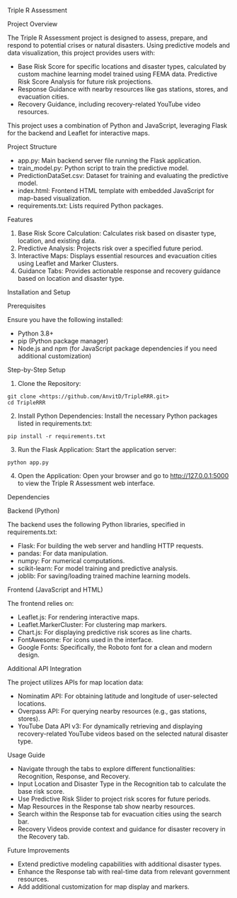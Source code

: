 Triple R Assessment

Project Overview

The Triple R Assessment project is designed to assess, prepare, and respond to potential crises or natural disasters. Using predictive models and data visualization, this project provides users with:

* Base Risk Score for specific locations and disaster types, calculated by custom machine learning model trained using FEMA data.
Predictive Risk Score Analysis for future risk projections.
* Response Guidance with nearby resources like gas stations, stores, and evacuation cities.
* Recovery Guidance, including recovery-related YouTube video resources.

This project uses a combination of Python and JavaScript, leveraging Flask for the backend and Leaflet for interactive maps.

Project Structure

* app.py: Main backend server file running the Flask application.
* train_model.py: Python script to train the predictive model.
* PredictionDataSet.csv: Dataset for training and evaluating the predictive model.
* index.html: Frontend HTML template with embedded JavaScript for map-based visualization.
* requirements.txt: Lists required Python packages.

Features

1. Base Risk Score Calculation: Calculates risk based on disaster type, location, and existing data.
2. Predictive Analysis: Projects risk over a specified future period.
3. Interactive Maps: Displays essential resources and evacuation cities using Leaflet and Marker Clusters.
4. Guidance Tabs: Provides actionable response and recovery guidance based on location and disaster type.

Installation and Setup

Prerequisites

Ensure you have the following installed:

* Python 3.8+
* pip (Python package manager)
* Node.js and npm (for JavaScript package dependencies if you need additional customization)

Step-by-Step Setup

1.	Clone the Repository:
 ```
 git clone <https://github.com/AnvitD/TripleRRR.git>
 cd TripleRRR
 ```

2.	Install Python Dependencies:
Install the necessary Python packages listed in requirements.txt:

```
pip install -r requirements.txt
```

3.	Run the Flask Application:
Start the application server:

```
python app.py
```
4.	Open the Application:
Open your browser and go to http://127.0.0.1:5000 to view the Triple R Assessment web interface.

Dependencies

Backend (Python)

The backend uses the following Python libraries, specified in requirements.txt:

* Flask: For building the web server and handling HTTP requests.
* pandas: For data manipulation.
* numpy: For numerical computations.
* scikit-learn: For model training and predictive analysis.
* joblib: For saving/loading trained machine learning models.

Frontend (JavaScript and HTML)

The frontend relies on:

* Leaflet.js: For rendering interactive maps.
* Leaflet.MarkerCluster: For clustering map markers.
* Chart.js: For displaying predictive risk scores as line charts.
* FontAwesome: For icons used in the interface.
* Google Fonts: Specifically, the Roboto font for a clean and modern design.

Additional API Integration

The project utilizes APIs for map location data:

* Nominatim API: For obtaining latitude and longitude of user-selected locations.
* Overpass API: For querying nearby resources (e.g., gas stations, stores).
* YouTube Data API v3: For dynamically retrieving and displaying recovery-related YouTube videos based on the selected natural disaster type.

Usage Guide

* Navigate through the tabs to explore different functionalities: Recognition, Response, and Recovery.
* Input Location and Disaster Type in the Recognition tab to calculate the base risk score.
* Use Predictive Risk Slider to project risk scores for future periods.
* Map Resources in the Response tab show nearby resources.
* Search within the Response tab for evacuation cities using the search bar.
* Recovery Videos provide context and guidance for disaster recovery in the Recovery tab.

Future Improvements

* Extend predictive modeling capabilities with additional disaster types.
* Enhance the Response tab with real-time data from relevant government resources.
* Add additional customization for map display and markers.




 

